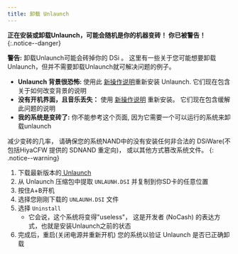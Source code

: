 ```yaml
---
title: 卸载 Unlaunch
---
```


**正在安装或卸载Unlaunch，可能会随机是你的机器变砖！ 你已被警告！**
{:.notice--danger}

**警告:** 卸载Unlaunch可能会砖掉你的 DSi 。 这里有一些关于您可能想要卸载Unlaunch，但并不需要卸载Unlaunch就可解决问题的例子。

- **Unlaunch 背景很恐怖:** 使用此 [新操作说明](/installing-unlaunch)重新安装 Unlaunch. 它们现在包含关于如何改变背景的说明
- **没有开机界面，且音乐丢失：** 使用 [新操作说明](/installing-unlaunch) 重新安装。 它们现在包含缓解此问题的说明
- **我的系统是变砖了:** 你不能参考这个页面, 因为它需要一个可以运行的系统来卸载unlaunch

减少变砖的几率， 请确保您的系统NAND中的没有安装任何非合法的 DSiWare(不包括HiyaCFW 提供的 SDNAND 重定向)， 或以其他方式篡改系统文件。
{: .notice--warning}

1. 下载最新版本的[ Unlaunch ](https://problemkaputt.de/unlaunch.zip)
1. 从 Unlaunch 压缩包中提取 `UNLAUNH.DSI` 并复制到你SD卡的任意位置
1. 按住<kbd class="face">A</kbd>+<kbd class="face">B</kbd>开机
1. 选择您刚刚下载的 `UNLAUNH.DSI` 文件
1. 选择 `Uninstall`
   - 它会说，这个系统将变得"useless"， 这是开发者 (NoCash) 的表达方式，也就是安装Unlaunch之前的状态
1. 完成后，重启(关闭电源并重新开机) 您的系统以验证 Unlaunch 是否已正确卸载
